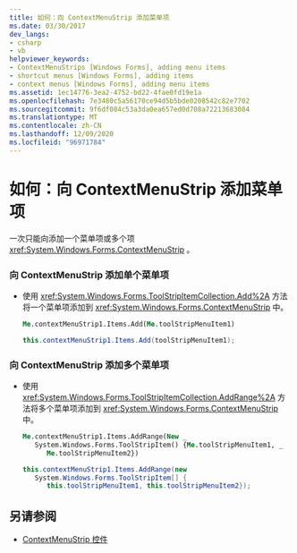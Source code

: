 ```yaml
---
title: 如何：向 ContextMenuStrip 添加菜单项
ms.date: 03/30/2017
dev_langs:
- csharp
- vb
helpviewer_keywords:
- ContextMenuStrips [Windows Forms], adding menu items
- shortcut menus [Windows Forms], adding items
- context menus [Windows Forms], adding menu items
ms.assetid: 1ec14776-3ea2-4752-bd22-4fae0fd19e1a
ms.openlocfilehash: 7e3480c5a56170ce94d5b5bde0208542c82e7702
ms.sourcegitcommit: 9f6df084c53a3da0ea657ed0d708a72213683084
ms.translationtype: MT
ms.contentlocale: zh-CN
ms.lasthandoff: 12/09/2020
ms.locfileid: "96971784"
---
```

# <a name="how-to-add-menu-items-to-a-contextmenustrip"></a>如何：向 ContextMenuStrip 添加菜单项
一次只能向添加一个菜单项或多个项 <xref:System.Windows.Forms.ContextMenuStrip> 。  
  
### <a name="to-add-a-single-menu-item-to-a-contextmenustrip"></a>向 ContextMenuStrip 添加单个菜单项  
  
- 使用 <xref:System.Windows.Forms.ToolStripItemCollection.Add%2A> 方法将一个菜单项添加到 <xref:System.Windows.Forms.ContextMenuStrip> 中。  
  
    ```vb  
    Me.contextMenuStrip1.Items.Add(Me.toolStripMenuItem1)  
    ```  
  
    ```csharp  
    this.contextMenuStrip1.Items.Add(toolStripMenuItem1);  
    ```  
  
### <a name="to-add-several-menu-items-to-a-contextmenustrip"></a>向 ContextMenuStrip 添加多个菜单项  
  
- 使用 <xref:System.Windows.Forms.ToolStripItemCollection.AddRange%2A> 方法将多个菜单项添加到 <xref:System.Windows.Forms.ContextMenuStrip> 中。  
  
    ```vb  
    Me.contextMenuStrip1.Items.AddRange(New _  
       System.Windows.Forms.ToolStripItem() {Me.toolStripMenuItem1, _  
          Me.toolStripMenuItem2})  
    ```  
  
    ```csharp  
    this.contextMenuStrip1.Items.AddRange(new
       System.Windows.Forms.ToolStripItem[] {  
          this.toolStripMenuItem1, this.toolStripMenuItem2});  
    ```  
  
## <a name="see-also"></a>另请参阅

- [ContextMenuStrip 控件](contextmenustrip-control.md)
